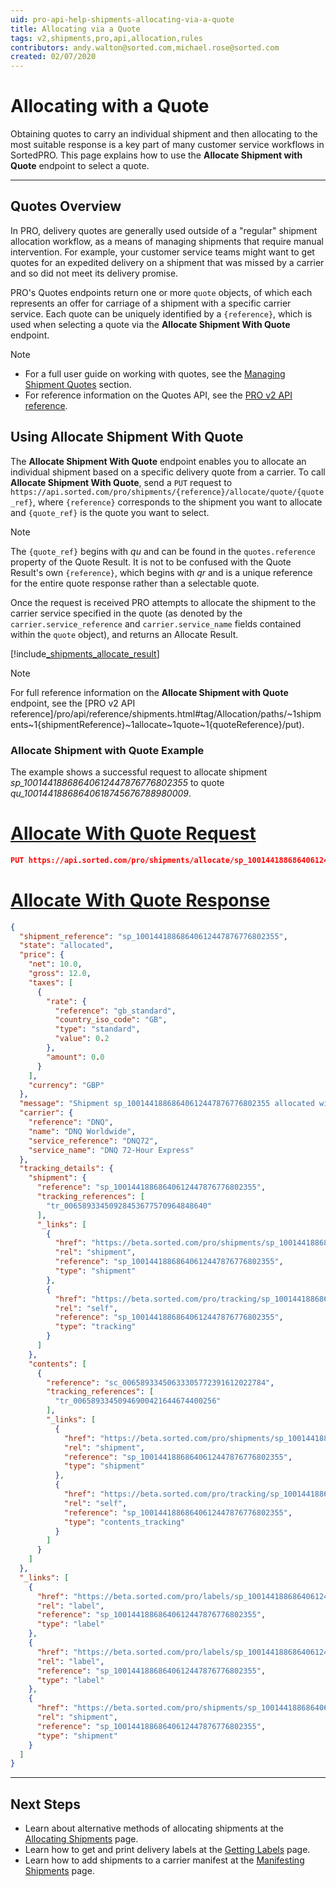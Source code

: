 ```yaml
---
uid: pro-api-help-shipments-allocating-via-a-quote
title: Allocating via a Quote
tags: v2,shipments,pro,api,allocation,rules
contributors: andy.walton@sorted.com,michael.rose@sorted.com
created: 02/07/2020
---
```

# Allocating with a Quote

Obtaining quotes to carry an individual shipment and then allocating to the most suitable response is a key part of many customer service workflows in SortedPRO. This page explains how to use the **Allocate Shipment with Quote** endpoint to select a quote.

---

## Quotes Overview

In PRO, delivery quotes are generally used outside of a "regular" shipment allocation workflow, as a means of managing shipments that require manual intervention. For example, your customer service teams might want to get quotes for an expedited delivery on a shipment that was missed by a carrier and so did not meet its delivery promise. 

PRO's Quotes endpoints return one or more `quote` objects, of which each represents an offer for carriage of a shipment with a specific carrier service. Each quote can be uniquely identified by a `{reference}`, which is used when selecting a quote via the **Allocate Shipment With Quote** endpoint.

> [!NOTE]
>
> * For a full user guide on working with quotes, see the [Managing Shipment Quotes](/pro/api/shipments/managing_shipment_quotes.html) section.
> * For reference information on the Quotes API, see the [PRO v2 API reference](/pro/api/reference/shipments.html#tag/Quotes).

## Using Allocate Shipment With Quote

The **Allocate Shipment With Quote** endpoint enables you to allocate an individual shipment based on a specific delivery quote from a carrier. To call **Allocate Shipment With Quote**, send a `PUT` request to `https://api.sorted.com/pro/shipments/{reference}/allocate/quote/{quote_ref}`, where `{reference}` corresponds to the shipment you want to allocate and `{quote_ref}` is the quote you want to select.

> [!NOTE]
> The `{quote_ref}` begins with _qu_ and can be found in the `quotes.reference` property of the Quote Result. It is not to be confused with the Quote Result's own `{reference}`, which begins with _qr_ and is a unique reference for the entire quote response rather than a selectable quote.

Once the request is received PRO attempts to allocate the shipment to the carrier service specified in the quote (as denoted by the `carrier.service_reference` and `carrier.service_name` fields contained within the `quote` object), and returns an Allocate Result.

[!include[_shipments_allocate_result](../includes/_shipments_allocate_result.md)]

> [!NOTE]
> For full reference information on the **Allocate Shipment with Quote** endpoint, see the [PRO v2 API reference]/pro/api/reference/shipments.html#tag/Allocation/paths/~1shipments~1{shipmentReference}~1allocate~1quote~1{quoteReference}/put).

### Allocate Shipment with Quote Example

The example shows a successful request to allocate shipment _sp_10014418868640612447876776802355_ to quote _qu_10014418868640618745676788980009_.

# [Allocate With Quote Request](#tab/allocate-with-quote-request)

```json
PUT https://api.sorted.com/pro/shipments/allocate/sp_10014418868640612447876776802355/quote/qu_10014418868640618745676788980009
```

# [Allocate With Quote Response](#tab/allocate-with-quote-response)

```json
{
  "shipment_reference": "sp_10014418868640612447876776802355",
  "state": "allocated",
  "price": {
    "net": 10.0,
    "gross": 12.0,
    "taxes": [
      {
        "rate": {
          "reference": "gb_standard",
          "country_iso_code": "GB",
          "type": "standard",
          "value": 0.2
        },
        "amount": 0.0
      }
    ],
    "currency": "GBP"
  },
  "message": "Shipment sp_10014418868640612447876776802355 allocated with quote qu_10014418868640618745676788980009 successfully",
  "carrier": {
    "reference": "DNQ",
    "name": "DNQ Worldwide",
    "service_reference": "DNQ72",
    "service_name": "DNQ 72-Hour Express"
  },
  "tracking_details": {
    "shipment": {
      "reference": "sp_10014418868640612447876776802355",
      "tracking_references": [
        "tr_00658933450928453677570964848640"
      ],
      "_links": [
        {
          "href": "https://beta.sorted.com/pro/shipments/sp_10014418868640612447876776802355",
          "rel": "shipment",
          "reference": "sp_10014418868640612447876776802355",
          "type": "shipment"
        },
        {
          "href": "https://beta.sorted.com/pro/tracking/sp_10014418868640612447876776802355",
          "rel": "self",
          "reference": "sp_10014418868640612447876776802355",
          "type": "tracking"
        }
      ]
    },
    "contents": [
      {
        "reference": "sc_00658933450633305772391612022784",
        "tracking_references": [
          "tr_00658933450946900421644674400256"
        ],
        "_links": [
          {
            "href": "https://beta.sorted.com/pro/shipments/sp_10014418868640612447876776802355",
            "rel": "shipment",
            "reference": "sp_10014418868640612447876776802355",
            "type": "shipment"
          },
          {
            "href": "https://beta.sorted.com/pro/tracking/sp_10014418868640612447876776802355/shipment_contents",
            "rel": "self",
            "reference": "sp_10014418868640612447876776802355",
            "type": "contents_tracking"
          }
        ]
      }
    ]
  },
  "_links": [
    {
      "href": "https://beta.sorted.com/pro/labels/sp_10014418868640612447876776802355/pdf",
      "rel": "label",
      "reference": "sp_10014418868640612447876776802355",
      "type": "label"
    },
    {
      "href": "https://beta.sorted.com/pro/labels/sp_10014418868640612447876776802355/zpl",
      "rel": "label",
      "reference": "sp_10014418868640612447876776802355",
      "type": "label"
    },
    {
      "href": "https://beta.sorted.com/pro/shipments/sp_10014418868640612447876776802355",
      "rel": "shipment",
      "reference": "sp_10014418868640612447876776802355",
      "type": "shipment"
    }
  ]
}
```
--- 

## Next Steps

* Learn about alternative methods of allocating shipments at the [Allocating Shipments](/pro/api/shipments/allocating_shipments.html) page.
* Learn how to get and print delivery labels at the [Getting Labels](/pro/api/shipments/getting_shipment_labels.html) page.
* Learn how to add shipments to a carrier manifest at the [Manifesting Shipments](/pro/api/shipments/manifesting_shipments.html) page.